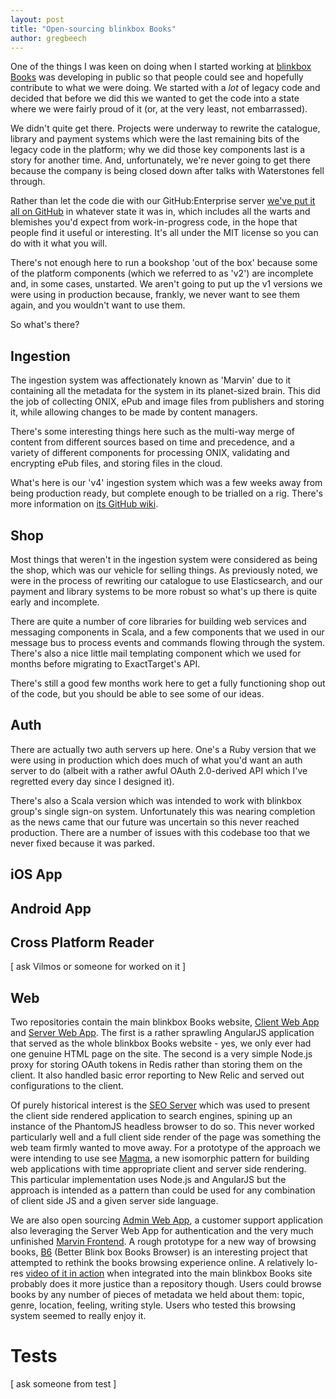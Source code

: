 ```yaml
---
layout: post
title: "Open-sourcing blinkbox Books"
author: gregbeech
---
```


One of the things I was keen on doing when I started working at [blinkbox Books][bbb] was developing in public so that people could see and hopefully contribute to what we were doing. We started with a _lot_ of legacy code and decided that before we did this we wanted to get the code into a state where we were fairly proud of it (or, at the very least, not embarrassed).

We didn't quite get there. Projects were underway to rewrite the catalogue, library and payment systems which were the last remaining bits of the legacy code in the platform; why we did those key components last is a story for another time. And, unfortunately, we're never going to get there because the company is being closed down after talks with Waterstones fell through.

Rather than let the code die with our GitHub:Enterprise server [we've put it all on GitHub][bbb-gh] in whatever state it was in, which includes all the warts and blemishes you'd expect from work-in-progress code, in the hope that people find it useful or interesting. It's all under the MIT license so you can do with it what you will.

There's not enough here to run a bookshop 'out of the box' because some of the platform components (which we referred to as 'v2') are incomplete and, in some cases, unstarted. We aren't going to put up the v1 versions we were using in production because, frankly, we never want to see them again, and you wouldn't want to use them.

So what's there?

## Ingestion

The ingestion system was affectionately known as 'Marvin' due to it containing all the metadata for the system in its planet-sized brain. This did the job of collecting ONIX, ePub and image files from publishers and storing it, while allowing changes to be made by content managers.

There's some interesting things here such as the multi-way merge of content from different sources based on time and precedence, and a variety of different components for processing ONIX, validating and encrypting ePub files, and storing files in the cloud.

What's here is our 'v4' ingestion system which was a few weeks away from being production ready, but complete enough to be trialled on a rig. There's more information on [its GitHub wiki][mv-wiki].


## Shop

Most things that weren't in the ingestion system were considered as being the shop, which was our vehicle for selling things. As previously noted, we were in the process of rewriting our catalogue to use Elasticsearch, and our payment and library systems to be more robust so what's up there is quite early and incomplete.

There are quite a number of core libraries for building web services and messaging components in Scala, and a few components that we used in our message bus to process events and commands flowing through the system. There's also a nice little mail templating component which we used for months before migrating to ExactTarget's API.

There's still a good few months work here to get a fully functioning shop out of the code, but you should be able to see some of our ideas.

## Auth

There are actually two auth servers up here. One's a Ruby version that we were using in production which does much of what you'd want an auth server to do (albeit with a rather awful OAuth 2.0-derived API which I've regretted every day since I designed it).

There's also a Scala version which was intended to work with blinkbox group's single sign-on system. Unfortunately this was nearing completion as the news came that our future was uncertain so this never reached production. There are a number of issues with this codebase too that we never fixed because it was parked.

## iOS App



## Android App

## Cross Platform Reader

[ ask Vilmos or someone for worked on it ]


## Web

Two repositories contain the main blinkbox Books website, [Client Web App][cwa] and [Server Web App][swa]. The first is a rather sprawling AngularJS application that served as the whole blinkbox Books website - yes, we only ever had one genuine HTML page on the site. The second is a very simple Node.js proxy for storing OAuth tokens in Redis rather than storing them on the client. It also handled basic error reporting to New Relic and served out configurations to the client. 

Of purely historical interest is the [SEO Server][seo] which was used to present the client side rendered application to search engines, spining up an instance of the PhantomJS headless browser to do so. This never worked particularly well and a full client side render of the page was something the web team firmly wanted to move away. For a prototype of the approach we were intending to use see [Magma][mgm], a new isomorphic pattern for building web applications with time appropriate client and server side rendering. This particular implementation uses Node.js and AngularJS but the approach is intended as a pattern than could be used for any combination of client side JS and a given server side language.

We are also open sourcing [Admin Web App][awa], a customer support application also leveraging the Server Web App for authentication and the very much unfinished [Marvin Frontend][marvin-frontend]. A rough prototype for a new way of browsing books, [B6][b6] (Better Blink box Books Browser) is an interesting project that attempted to rethink the books browsing experience online. A relatively lo-res [video of it in action][b6-video] when integrated into the main blinkbox Books site probably does it more justice than a repository though. Users could browse books by any number of pieces of metadata we held about them: topic, genre, location, feeling, writing style. Users who tested this browsing system seemed to really enjoy it.

# Tests

[ ask someone from test ]


[bbb]: https://www.blinkboxbooks.com "blinkbox Books, RIP"
[bbb-gh]: https://github.com/blinkboxbooks "blinkboxbooks at GitHub"
[mv-wiki]: https://github.com/blinkboxbooks/Marvin/wiki "Marvin Wiki"
[cwa]: https://github.com/blinkboxbooks/client-web-app.js "Client Web App"
[swa]: https://github.com/blinkboxbooks/server-web-app.js "Server Web App"
[seo]: https://github.com/blinkboxbooks/seo-server.js "SEO Server"
[mgm]: https://github.com/vilmosioo/magma "Magma"
[awa]: https://github.com/blinkboxbooks/admin-web-app.js "Admin Web app"
[marvin-frontend]: https://github.com/blinkboxbooks/marvin-frontend.js "Marvin Front End"
[b6]: https://github.com/blinkboxbooks/b6.js "B6"
[b6-video]: https://drive.google.com/file/d/0B0HElogkysuUckdFOVR0QV8zUVE/view?usp=sharing "B6 Video"
